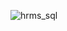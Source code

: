 ![hrms_sql](https://user-images.githubusercontent.com/76704724/122036344-214b1500-cddc-11eb-8ac4-163af1d8c7d9.png)
